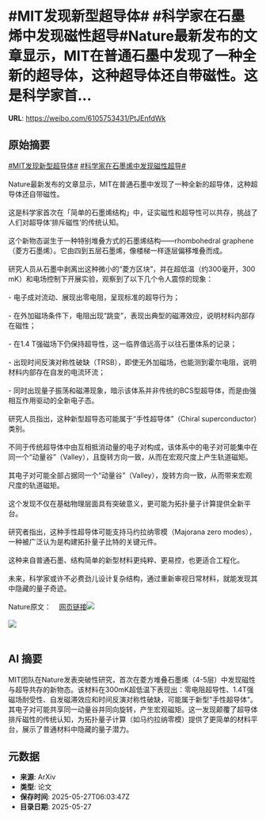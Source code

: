 # #MIT发现新型超导体# #科学家在石墨烯中发现磁性超导#Nature最新发布的文章显示，MIT在普通石墨中发现了一种全新的超导体，这种超导体还自带磁性。这是科学家首...

**URL**: https://weibo.com/6105753431/PtJEnfdWk

## 原始摘要

<a href="https://m.weibo.cn/search?containerid=231522type%3D1%26t%3D10%26q%3D%23MIT%E5%8F%91%E7%8E%B0%E6%96%B0%E5%9E%8B%E8%B6%85%E5%AF%BC%E4%BD%93%23&amp;extparam=%23MIT%E5%8F%91%E7%8E%B0%E6%96%B0%E5%9E%8B%E8%B6%85%E5%AF%BC%E4%BD%93%23" data-hide=""><span class="surl-text">#MIT发现新型超导体#</span></a> <a href="https://m.weibo.cn/search?containerid=231522type%3D1%26t%3D10%26q%3D%23%E7%A7%91%E5%AD%A6%E5%AE%B6%E5%9C%A8%E7%9F%B3%E5%A2%A8%E7%83%AF%E4%B8%AD%E5%8F%91%E7%8E%B0%E7%A3%81%E6%80%A7%E8%B6%85%E5%AF%BC%23&amp;extparam=%23%E7%A7%91%E5%AD%A6%E5%AE%B6%E5%9C%A8%E7%9F%B3%E5%A2%A8%E7%83%AF%E4%B8%AD%E5%8F%91%E7%8E%B0%E7%A3%81%E6%80%A7%E8%B6%85%E5%AF%BC%23" data-hide=""><span class="surl-text">#科学家在石墨烯中发现磁性超导#</span></a><br><br>Nature最新发布的文章显示，MIT在普通石墨中发现了一种全新的超导体，这种超导体还自带磁性。<br><br>这是科学家首次在「简单的石墨烯结构」中，证实磁性和超导性可以共存，挑战了人们对超导体‘排斥磁性’的传统认知。<br><br>这个新物态诞生于一种特别堆叠方式的石墨烯结构——rhombohedral graphene（菱方石墨烯）。它由四到五层石墨烯，像楼梯一样逐层偏移堆叠而成。<br><br>研究人员从石墨中剥离出这种微小的“菱方区块”，并在超低温（约300毫开，300 mK）和电场控制下开展实验，观察到了以下几个令人震惊的现象：<br><br>- 电子成对流动、展现出零电阻，呈现标准的超导行为；<br><br>- 在外加磁场条件下，电阻出现“跳变”，表现出典型的磁滞效应，说明材料内部存在磁性；<br><br>- 在1.4 T强磁场下仍保持超导性，这一临界值远高于以往石墨体系的记录；<br><br>- 出现时间反演对称性破缺（TRSB），即使无外加磁场，也能测到霍尔电阻，说明材料内部存在自发的电流环流；<br><br>- 同时出现量子振荡和磁滞现象，暗示该体系并非传统的BCS型超导体，而是由强相互作用驱动的全新电子态。<br><br>研究人员指出，这种新型超导态可能属于“手性超导体”（Chiral superconductor）类别。<br><br>不同于传统超导体中由互相抵消动量的电子对构成，该体系中的电子对可能集中在同一个“动量谷”（Valley），且旋转方向一致，从而在宏观尺度上产生轨道磁矩。<br><br>其电子对可能全部占据同一个“动量谷”（Valley），旋转方向一致，从而带来宏观尺度的轨道磁矩。<br><br>这个发现不仅在基础物理层面具有突破意义，更可能为拓扑量子计算提供全新平台。<br><br>研究者指出，这种手性超导体可能支持马约拉纳零模（Majorana zero modes），一种被广泛认为是构建拓扑量子比特的关键元件。<br><br>这种来自普通石墨、结构简单的新型材料更纯粹、更易控，也更适合工程化。<br><br>未来，科学家或许不必费劲儿设计复杂结构，通过重新审视日常材料，就能发现其中隐藏的量子奇迹。<br><br>Nature原文：<a href="https://weibo.cn/sinaurl?u=https%3A%2F%2Fwww.nature.com%2Farticles%2Fs41586-025-09169-7" data-hide=""><span class="url-icon"><img style="width: 1rem;height: 1rem" src="https://h5.sinaimg.cn/upload/2015/09/25/3/timeline_card_small_web_default.png" referrerpolicy="no-referrer"></span><span class="surl-text">网页链接</span></a><img style="" src="https://tvax4.sinaimg.cn/large/006Fd7o3gy1i1tvbk5fnnj30p00gotzr.jpg" referrerpolicy="no-referrer"><br><br><img style="" src="https://tvax4.sinaimg.cn/large/006Fd7o3gy1i1tvbl4c7gj314y0x47wh.jpg" referrerpolicy="no-referrer"><br><br>

## AI 摘要

MIT团队在Nature发表突破性研究，首次在菱方堆叠石墨烯（4-5层）中发现磁性与超导共存的新物态。该材料在300mK超低温下表现出：零电阻超导性、1.4T强磁场耐受性、自发磁滞效应和时间反演对称性破缺，可能属于新型"手性超导体"。其电子对可能共享同一动量谷并同向旋转，产生宏观磁矩。这一发现颠覆了超导体排斥磁性的传统认知，为拓扑量子计算（如马约拉纳零模）提供了更简单的材料平台，展示了普通材料中隐藏的量子潜力。

## 元数据

- **来源**: ArXiv
- **类型**: 论文
- **保存时间**: 2025-05-27T06:03:47Z
- **目录日期**: 2025-05-27
